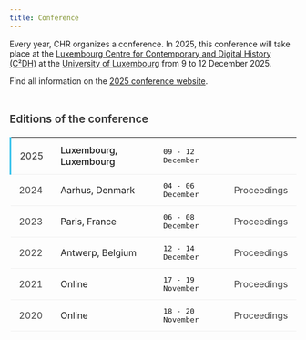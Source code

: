 ```yaml
---
title: Conference
---
```

<style>        
    .conference-table {
        width: 100%;
        border-collapse: collapse;
        margin-top: 20px;
        box-shadow: none;
    }
    
    .conference-table th {
        color: #333;
        font-weight: 500;
        text-align: left;
        padding: 12px 15px;
        border-bottom: 2px solid #41C5ED;
    }
    
    .conference-table td {
        padding: 12px 15px;
        border-bottom: 1px solid #f0f0f0;
    }

    .current {
        position: relative;
        font-weight: 500;
    }
    
    .current td:first-child {
        border-left: 3px solid #41C5ED;
    }
    
    .conf-link {
        color: #444;
        text-decoration: none;
        transition: color 0.2s;
    }
    
    .conference-heading {
        font-weight: 600;
        color: #333;
        margin-top: 30px;
        margin-bottom: 15px;
        font-size: 1.2rem;
    }
    
    .date-cell {
        font-family: monospace;
    }
</style>

<p>Every year, CHR organizes a conference. In 2025, this conference will take place at the <a href="https://www.c2dh.uni.lu/">Luxembourg Centre for Contemporary and Digital History (C²DH)</a> at the <a href="https://www.uni.lu/en/">University of Luxembourg</a> from 9 to 12 December 2025.</p>
<p>Find all information on the <a href="#">2025 conference website</a>.</p>


<div class="space" style="padding-top:0.5%;"></div>

<h3 class="conference-heading">Editions of the conference</h3>
<table class="conference-table">
    <tbody>
        <tr class="current"> <!-- NOTICE CURRENT CLASS to highlight the conf -->
            <td><a href="https://2025.computational-humanities-research.org/" class="conf-link">2025</a></td>
            <td>Luxembourg, Luxembourg</td>
            <td class="date-cell">09 - 12 December</td>
            <td></td>
        </tr>
        <tr>
            <td><a href="https://2024.computational-humanities-research.org/" class="conf-link">2024</a></td>
            <td>Aarhus, Denmark</td>
            <td class="date-cell">04 - 06 December</td>
            <td><a href="http://ceur-ws.org/Vol-3834/" class="conf-link">Proceedings</a></td>
        </tr>
        <tr>
            <td><a href="https://2023.computational-humanities-research.org/" class="conf-link">2023</a></td>
            <td>Paris, France</td>
            <td class="date-cell">06 - 08 December</td>
            <td><a href="http://ceur-ws.org/Vol-3558/" class="conf-link">Proceedings</a></td>
        </tr>
        <tr>
            <td><a href="https://2022.computational-humanities-research.org/" class="conf-link">2022</a></td>
            <td>Antwerp, Belgium</td>
            <td class="date-cell">12 - 14 December</td>
            <td><a href="http://ceur-ws.org/Vol-3290/" class="conf-link">Proceedings</a></td>
        </tr>
        <tr>
            <td><a href="https://2021.computational-humanities-research.org/" class="conf-link">2021</a></td>
            <td>Online</td>
            <td class="date-cell">17 - 19 November</td>
            <td><a href="http://ceur-ws.org/Vol-2989/" class="conf-link">Proceedings</a></td>
        </tr>
        <tr>
            <td><a href="https://2020.computational-humanities-research.org/" class="conf-link">2020</a></td>
            <td>Online</td>
            <td class="date-cell">18 - 20 November</td>
            <td><a href="http://ceur-ws.org/Vol-2723/" class="conf-link">Proceedings</a></td>
        </tr>
    </tbody>
</table>

<div class="space" style="padding-top:5%;"></div>